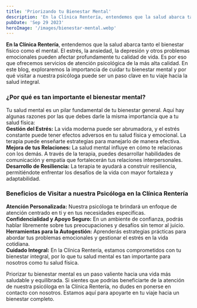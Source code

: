 ```yaml
---
title: 'Priorizando tu Bienestar Mental'
description: 'En la Clínica Rentería, entendemos que la salud abarca tanto el bienestar físico como el mental. El estrés, la ansiedad, la depresión y otros problemas emocionales pueden afectar profundamente tu calidad de vida.'
pubDate: 'Sep 29 2023'
heroImage: '/images/bienestar-mental.webp'
---
```


**En la Clínica Rentería**, entendemos que la salud abarca tanto el bienestar físico como el mental. El estrés, la ansiedad, la depresión y otros problemas emocionales pueden afectar profundamente tu calidad de vida. Es por eso que ofrecemos servicios de atención psicológica de la más alta calidad. En este blog, exploraremos la importancia de cuidar tu bienestar mental y por qué visitar a nuestra psicóloga puede ser un paso clave en tu viaje hacia la salud integral.

### ¿Por qué es tan importante el bienestar mental?
Tu salud mental es un pilar fundamental de tu bienestar general. Aquí hay algunas razones por las que debes darle la misma importancia que a tu salud física:<br>
**Gestión del Estrés:** La vida moderna puede ser abrumadora, y el estrés constante puede tener efectos adversos en tu salud física y emocional. La terapia puede enseñarte estrategias para manejarlo de manera efectiva.<br>
**Mejora de tus Relaciones:** La salud mental influye en cómo te relacionas con los demás. A través de la terapia, puedes desarrollar habilidades de comunicación y empatía que fortalecerán tus relaciones interpersonales.<br>
**Desarrollo de Resiliencia:** La terapia te ayudará a construir resiliencia, permitiéndote enfrentar los desafíos de la vida con mayor fortaleza y adaptabilidad.

### Beneficios de Visitar a nuestra Psicóloga en la Clínica Rentería
**Atención Personalizada:** Nuestra psicóloga te brindará un enfoque de atención centrado en ti y en tus necesidades específicas.<br>
**Confidencialidad y Apoyo Seguro:** En un ambiente de confianza, podrás hablar libremente sobre tus preocupaciones y desafíos sin temor al juicio.<br>
**Herramientas para la Autogestión:** Aprenderás estrategias prácticas para abordar tus problemas emocionales y gestionar el estrés en la vida cotidiana.<br>
**Cuidado Integral:** En la Clínica Rentería, estamos comprometidos con tu bienestar integral, por lo que tu salud mental es tan importante para nosotros como tu salud física.

Priorizar tu bienestar mental es un paso valiente hacia una vida más saludable y equilibrada. Si sientes que podrías beneficiarte de la atención de nuestra psicóloga en la Clínica Rentería, no dudes en ponerse en contacto con nosotros. Estamos aquí para apoyarte en tu viaje hacia un bienestar completo.
